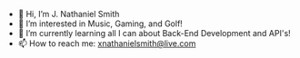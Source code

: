 - 👋 Hi, I’m J. Nathaniel Smith
- 👀 I’m interested in Music, Gaming, and Golf!
- 🌱 I’m currently learning all I can about Back-End Development and API's!
- 📫 How to reach me: xnathanielsmith@live.com

<!---
jnathaniels/jnathaniels is a ✨ special ✨ repository because its `README.md` (this file) appears on your GitHub profile.
You can click the Preview link to take a look at your changes.
--->
